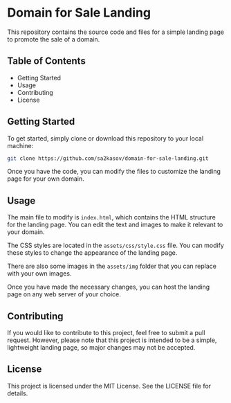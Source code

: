 # Domain for Sale Landing

This repository contains the source code and files for a simple landing page to promote the sale of a domain.

## Table of Contents

- Getting Started
- Usage
- Contributing
- License


## Getting Started

To get started, simply clone or download this repository to your local machine:

```bash
git clone https://github.com/sa2kasov/domain-for-sale-landing.git
```

Once you have the code, you can modify the files to customize the landing page for your own domain.

## Usage

The main file to modify is `index.html`, which contains the HTML structure for the landing page. You can edit the text and images to make it relevant to your domain.

The CSS styles are located in the `assets/css/style.css` file. You can modify these styles to change the appearance of the landing page.

There are also some images in the `assets/img` folder that you can replace with your own images.

Once you have made the necessary changes, you can host the landing page on any web server of your choice.

## Contributing

If you would like to contribute to this project, feel free to submit a pull request. However, please note that this project is intended to be a simple, lightweight landing page, so major changes may not be accepted.

## License

This project is licensed under the MIT License. See the LICENSE file for details.